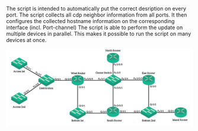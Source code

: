 The script is intended to automatically put the correct desription on every port.
The script collects all cdp neighbor information from all ports.
It then configures the collected hostname information on the corresponding interface (incl. Port-channel)
The script is able to perform the update on multiple devices in parallel. This makes it possible to run the script on many devices at once.

![topology](topology.png)